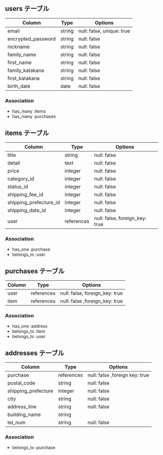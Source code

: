 ## users テーブル
|Column|Type|Options|
|------|----|-------|
| email              | string | null: false, unique: true |
| encrypted_password | string | null: false |
| nickname           | string | null: false |
| family_name        | string | null: false |
| first_name         | string | null: false |
| family_katakana    | string | null: false |
| first_katakana     | string | null: false |
| birth_date         | date   | null: false |

### Association
- has_many :items
- has_many :purchases


## items テーブル
|Column|Type|Options|
|------|----|-------|
| title                  | string     | null: false |
| detail                 | text       | null: false |
| price                  | integer    | null: false |
| category_id            | integer    | null: false |
| status_id              | integer    | null: false |
| shipping_fee_id        | integer    | null: false |
| shipping_prefecture_id | integer    | null: false |
| shipping_date_id       | integer    | null: false |
| user                   | references | null: false, foreign_key: true |

### Association
- has_one :purchase
- belongs_to :user


## purchases テーブル
|Column|Type|Options|
|------|----|-------|
| user | references | null: false, foreign_key: true |
| item | references | null: false ,foreign_key: true |

### Association
- has_one :address
- belongs_to :item
- belongs_to :user


## addresses テーブル
|Column|Type|Options|
|------|----|-------|
| purchase            | references | null: false ,foreign key: true |
| postal_code         | string     | null: false       |
| shipping_prefecture | integer    | null: false       |
| city                | string     | null: false       |
| address_line        | string     | null: false       |
| building_name       | string     |                   |
| tel_num             | string     | null: false       |


### Association
- belongs_to :purchase





